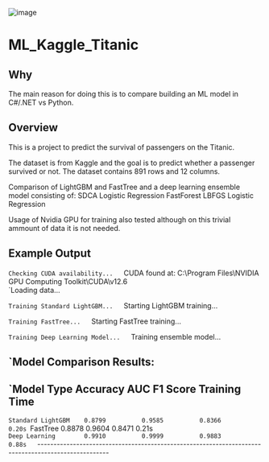 ![image](https://github.com/user-attachments/assets/88fb2c10-30de-4ae4-ad45-d24e8abb5c97)

# ML_Kaggle_Titanic

## Why

The main reason for doing this is to compare building an ML model in C#/.NET vs Python.

## Overview

This is a project to predict the survival of passengers on the Titanic. 

The dataset is from Kaggle and the goal is to predict whether a passenger survived or not. 
The dataset contains 891 rows and 12 columns.

Comparison of LightGBM and FastTree and a deep learning ensemble model consisting of:
	SDCA Logistic Regression
	FastForest
	LBFGS Logistic Regression

Usage of Nvidia GPU for training also tested although on this trivial ammount of data it is not needed.

## Example Output

`Checking CUDA availability...  
`CUDA found at: C:\Program Files\NVIDIA GPU Computing Toolkit\CUDA\v12.6  
`Loading data...  

`Training Standard LightGBM...  
`Starting LightGBM training...  

`Training FastTree...  
`Starting FastTree training...  

`Training Deep Learning Model...  
`Training ensemble model...  

`Model Comparison Results:  
----------------------------------------------------------------------------------------------------   
`Model Type           Accuracy        AUC             F1 Score        Training Time   
----------------------------------------------------------------------------------------------------   
`Standard LightGBM    0.8799          0.9585          0.8366          0.20s
`FastTree             0.8878          0.9604          0.8471          0.21s  
`Deep Learning        0.9910          0.9999          0.9883          0.88s  
`----------------------------------------------------------------------------------------------------  
